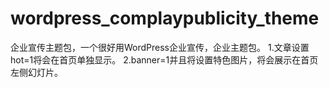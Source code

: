 # wordpress_complaypublicity_theme

企业宣传主题包，一个很好用WordPress企业宣传，企业主题包。
1.文章设置hot=1将会在首页单独显示。
2.banner=1并且将设置特色图片，将会展示在首页左侧幻灯片。
